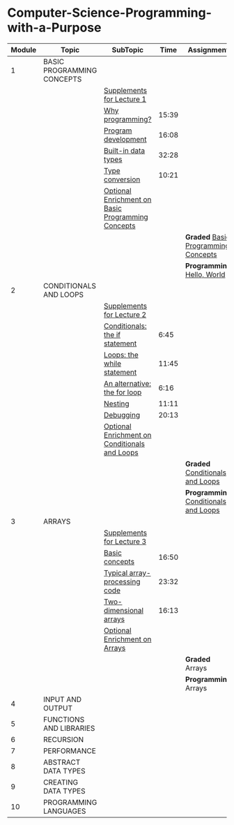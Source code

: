 # Computer-Science-Programming-with-a-Purpose

| Module | Topic                     | SubTopic                                                                                                                                                                                                                                                                                                                                                               | Time  | Assignment                                                                                                                                                               |
|--------|---------------------------|------------------------------------------------------------------------------------------------------------------------------------------------------------------------------------------------------------------------------------------------------------------------------------------------------------------------------------------------------------------------|-------|--------------------------------------------------------------------------------------------------------------------------------------------------------------------------|
 | 1      | BASIC PROGRAMMING CONCEPTS |                                                                                                                                                                                                                                                                                                                                                                        |       |                                                                                                                                                                          |
  |         |                           | [Supplements for Lecture 1](https://introcs.cs.princeton.edu/java/lectures/keynote/CS.1.Basics.pdf)                                                                                                                                                                                                                                                                    |       |                                                                                                                                                                          |
|         |                           | [Why programming?](https://d3c33hcgiwev3.cloudfront.net/G9XY06MvEeizhA4E7gFHEg.processed/full/540p/index.mp4?Expires=1756425600&Signature=I54QkS5-yDSpdlD4pXzMi~9uMDsS1Rtv-y-H0YeXUO~aYtizP0ykfgg-Tka4CdcZUo3P3gfENdbvNRHOcFyUk4FvXqHSLwn4Ig7gMTYWPBkxtiTLNrseork96sjxov2~GbtGV33Vq85CvvcJtYe8UA2mXqapgmJ0ll8vvFM7Jnc_&Key-Pair-Id=APKAJLTNE6QMUY6HBC5A)               | 15:39 |                                                                                                                                                                          |
|         |                           | [Program development](https://d3c33hcgiwev3.cloudfront.net/jZuE86MvEeilzRLZf2WxfA.processed/full/540p/index.mp4?Expires=1756425600&Signature=FvOU0HBx0jS89zZKTQD0895ktC~oLS3m6Sy5tVYlFw6NgO-ZJF6FgQBWEh19TGOhgaIf7dVwaRnq5da0BWo7NBAyTJZyhdWNG4eqw6qeUmXj4jPSrmJG1msd47ORO0ex8IJOSqeYlEHp5jf8xtWfoEGbq73J-HFZzS7s~b-0qqI_&Key-Pair-Id=APKAJLTNE6QMUY6HBC5A)            | 16:08 |                                                                                                                                                                          |
|         |                           | [Built-in data types](https://d3c33hcgiwev3.cloudfront.net/AUNeu6MwEeilzRLZf2WxfA.processed/full/540p/index.mp4?Expires=1756425600&Signature=KbmPHuEEJY55cz90jp6b9oe-fIEWZv4LjYRWzKbfh9DMvnGa-Fqx7UmfaZ9eolGFjHXs4jJi~23P~9rtlXbiAtHnpzXu-9FpvV33LIffZxyvpTnCtzUxDHvWVkq8HA67sQn9gXFK56uAbXmyZUp9YxF-HOx9WZIcYjC4ZNm69GU_&Key-Pair-Id=APKAJLTNE6QMUY6HBC5A)            | 32:28 |                                                                                                                                                                          |
|         |                           | [Type conversion](https://d3c33hcgiwev3.cloudfront.net/YfbFW6MwEeizhA4E7gFHEg.processed/full/540p/index.mp4?Expires=1756425600&Signature=laQSdijrmOxuDAPBplb~27IwSKRl4y~FFmQxCj8jEOXybqVSWjCTfhtohdf~X~3Np22hTXVGdZ7VSSBzdlSK0j5gPDoe~alVgdO-AWskA~gBE9ULUlpnSLHiX6HSLHC39dKOULuS5u5euFY2uLqnziFEBwJYLyiePoyzeyslSkc_&Key-Pair-Id=APKAJLTNE6QMUY6HBC5A)                | 10:21 |                                                                                                                                                                          |
|         |                           | [Optional Enrichment on Basic Programming Concepts](https://github.com/ashta-si/Computer-Science-Programming-with-a-Purpose/blob/main/01%24basic_programming_concepts/optional_question.md)                                                                                                                                                                            |       |                                                                                                                                                                          |
|         |                           |                                                                                                                                                                                                                                                                                                                                                                        |       | **Graded** [Basic Programming Concepts](https://github.com/ashta-si/Computer-Science-Programming-with-a-Purpose/blob/main/01%24basic_programming_concepts/assessment.md) |
|         |                          |                                                                                                                                                                                                                                                                                                                                                                        |       | **Programming** [Hello, World](https://github.com/ashta-si/Computer-Science-Programming-with-a-Purpose/tree/main/01%24basic_programming_concepts/hello)                  |
| 2      | CONDITIONALS AND LOOPS    |                                                                                                                                                                                                                                                                                                                                                                        |       |                                                                                                                                                                          |
|         |                          | [Supplements for Lecture 2](https://introcs.cs.princeton.edu/java/lectures/keynote/CS.2.Loops.pdf)                                                                                                                                                                                                                                                                     |       |                                                                                                                                                                          |
|         |                          | [Conditionals: the if statement](https://d3c33hcgiwev3.cloudfront.net/aquJR6OoEeizhA4E7gFHEg.processed/full/540p/index.mp4?Expires=1756512000&Signature=OYge2vgk0~RF3WZZo53I4hEEebKi0S9XaiHseYDPbThUOqV~W4yIPyUWzxPglD5CHiEeo3u8DqNoZSKZTMLekzQ~aYrnzt1eTu53qClEk0~e0vWCXKNAkfZJMdmhSX0jikkgbmo9g-m3wlqKUtExwtCLungGmUSZZe4X~IqZsEg_&Key-Pair-Id=APKAJLTNE6QMUY6HBC5A) | 6:45  |                                                                                                                                                                          |
|         |                          | [Loops: the while statement](https://d3c33hcgiwev3.cloudfront.net/luR9jKOoEeiNoApsCWqmWA.processed/full/540p/index.mp4?Expires=1756512000&Signature=H~abL-Q5BcKPB6Q8srCe~H2v3qRujNHtVwMv15Hqb0T~UgB7dy1npFvhMm7U~3u~7kZkTi~QX3y28ZXUe3g34fVcfTDfGR8VCR9HCY7kkTdUAN~X-SSBI5mzoAic5RlPat2YD4rALQ~lEkPSb5hflB1xprmdq5M8l52BfUibvnc_&Key-Pair-Id=APKAJLTNE6QMUY6HBC5A)     | 11:45 |                                                                                                                                                                          |
|         |                          | [An alternative: the for loop](https://d3c33hcgiwev3.cloudfront.net/xuK28aOoEeilzRLZf2WxfA.processed/full/540p/index.mp4?Expires=1756512000&Signature=kjZX6-1Eb9~KRkd2HRgnQ73MNARq-hYdPcvNoDQW4KOOAmTaJFUFqAOQ~9W2kFtRKA1KjNXzrKwZ-l64L2HTmehuOBMiijrxUjsiA5NKcBs~daXRE-PS9z5MFFmijfNuoTkIpIxO1nmpE97FpitSbzPZPnGvgDb7LRiIkUXZNh0_&Key-Pair-Id=APKAJLTNE6QMUY6HBC5A)   | 6:16  |                                                                                                                                                                          |
|         |                          | [Nesting](https://d3c33hcgiwev3.cloudfront.net/60-DaKOoEeizhA4E7gFHEg.processed/full/540p/index.mp4?Expires=1756512000&Signature=k~JkyOkuyNQydj186IBFpotAUzhCcwMe0ONKmiBeyT6Xd~cc~qiERWGVh6ttdsWxpS888Dqc3sTvlh7OnNj-KaE78LQ2GBqNS1HopPdM6cgpgVvxnqLL4cMk3zHYTJQGXZKRDOcwqbBdEJVU4hG~bEdfhpnzr4IohpOjymq0wts_&Key-Pair-Id=APKAJLTNE6QMUY6HBC5A)                        | 11:11 |                                                                                                                                                                          |
|         |                          | [Debugging](https://d3c33hcgiwev3.cloudfront.net/LX0Kl6OpEeilzRLZf2WxfA.processed/full/540p/index.mp4?Expires=1756512000&Signature=kR78pAB2uHujAIlojtUjg-r1fq4xIIVlaKtwzMIkhvB51Ol6Ui4rMQB-rFyQril5hoMbnEBn85rdj0flxVUEHqIKVYzUVdI3XHlFNskey1FCnZetno70rwcCkc8teoToSg6Ct5GmAwPEuaqOiq0ZUbY9PS~UQHWyiyewT5cvgg8_&Key-Pair-Id=APKAJLTNE6QMUY6HBC5A)                      | 20:13 |                                                                                                                                                                          |
|         |                          | [Optional Enrichment on Conditionals and Loops]()                                                                                                                                                                                                                                                                                                                      |       |                                                                                                                                                                          |
|         |                          |                                                                                                                                                                                                                                                                                                                                                                        |       | **Graded** [Conditionals and Loops](02$conditional_and_loops/java_assignment.md)                                                                                         |
|         |                          |                                                                                                                                                                                                                                                                                                                                                                        |       | **Programming** [Conditionals and Loops]()                                                                                                                               |
| 3      | ARRAYS                    |                                                                                                                                                                                                                                                                                                                                                                        |       |                                                                                                                                                                          |
|         |                          | [Supplements for Lecture 3](https://introcs.cs.princeton.edu/java/lectures/keynote/CS.3.Arrays.pdf)|       |                                                                                                                                                                          |
|         |                          | [Basic concepts](https://d3c33hcgiwev3.cloudfront.net/56CYW6PAEeiNoApsCWqmWA.processed/full/540p/index.mp4?Expires=1757030400&Signature=ccAZxS5JrTkKQ4X~LsIfm1EMzEQ9VKgcFCN3-JTxbX6gYV7eQ54a-dPhtuept0INWEUqZF-ReJoooEjdMtEe5wzRAPb74m8WskBDfLnio2zzbV4oxkSvnaNhtTMvwf186Oq7Q7IVx7NhlxQSR6W2bPfgPdSOGuy~eAHGHD75gPE_&Key-Pair-Id=APKAJLTNE6QMUY6HBC5A)           | 16:50 |                                                                                                                                                                          |
|         |                          | [Typical array-processing code](https://d3c33hcgiwev3.cloudfront.net/yVEVwKPBEeizhA4E7gFHEg.processed/full/540p/index.mp4?Expires=1757030400&Signature=UVePqlKQCW7jjA5dAZKqKyhCpfvVYbY~gcSBXqbY6asXfkcHok3gLLu4DKqOYyZRFz4EaKRenCJPHHlIY3UaEsfP3lz3nJp8Xn~QD62HUJibRZiB1E7pygPalZWx2FV0OdyVPFcVWspwo5Zt7wsr~CHE3i0oUrfmtCG7CJNkX8U_&Key-Pair-Id=APKAJLTNE6QMUY6HBC5A)| 23:32 |                                                                                                                                                                          |
|         |                          | [Two-dimensional arrays](https://d3c33hcgiwev3.cloudfront.net/INCuvqPCEeilzRLZf2WxfA.processed/full/540p/index.mp4?Expires=1757030400&Signature=Z6I8~DS8l3zD3Yb67s16IpJAZ7R9AosLp8IgCLVfFGGjOnFJTugK8XS0~MoMws7Y9vzF7h-RiJXAirtXCt3Ud3uLvHiOC3O9EW~C2jWE2MlKetPkvrEXbzNY9WImiy1BvwHOEu~VG6s~UcSX2ddfhp7Rn5ywr4SWthk6zkaimfk_&Key-Pair-Id=APKAJLTNE6QMUY6HBC5A)      | 16:13 |                                                                                                                                                                          |
|         |                          | [Optional Enrichment on Arrays]()   |       |                                                                                                                                                                          |
|         |                          |                                     |       | **Graded**  Arrays                                                                                                                                                       |
|         |                          |                                    |       | **Programming** Arrays                                                                                                                                                   |
| 4      | INPUT AND OUTPUT          |                                                                                                                                                                                                                                                                                                                                                                        |       |                                                                                                                                                                          |
| 5      | FUNCTIONS AND LIBRARIES   |                                                                                                                                                                                                                                                                                                                                                                        |       |                                                                                                                                                                          |
| 6      | RECURSION                 |                                                                                                                                                                                                                                                                                                                                                                        |       |                                                                                                                                                                          |
| 7      | PERFORMANCE               |                                                                                                                                                                                                                                                                                                                                                                        |       |                                                                                                                                                                          |
| 8      | ABSTRACT DATA TYPES       |                                                                                                                                                                                                                                                                                                                                                                        |       |                                                                                                                                                                          |
| 9      | CREATING DATA TYPES       |                                                                                                                                                                                                                                                                                                                                                                        |       |                                                                                                                                                                          |
| 10     | PROGRAMMING LANGUAGES     |                                                                                                                                                                                                                                                                                                                                                                        |       |                                                                                                                                                                          |
